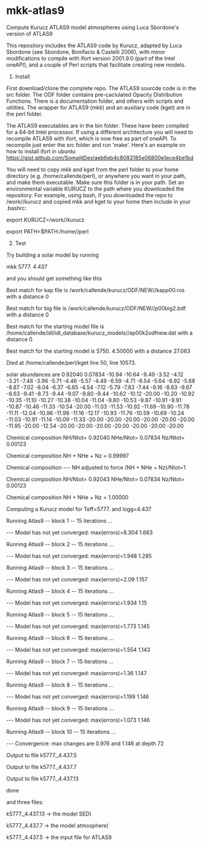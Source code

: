 # mkk-atlas9
Compute Kurucz ATLAS9 model atmospheres using Luca Sbordone's version of ATLAS9

This repository includes the ATLAS9 code by Kurucz, adapted by Luca Sbordone (see Sbordone, Bonifacio & Castelli 2006), with minor modifications to compile with ifort version 2001.9.0 (part of the Intel oneAPI), and a couple of Perl scripts that facilitate creating new models.

1. Install

First download/clone the complete repo. The ATLAS9 sourcde code is in the src folder. The ODF folder contains pre-caclulated Opacity Distribution Functions. There is a documentation folder, and others with scripts and utilities. The wrapper for ATLAS9 (mkk) and an auxiliary code (kget) are in the perl folder. 

The ATLAS9 executables are in the bin folder. These have been compiled for a 64-bit Intel processor. If using a different architecture you will need to recompile ATLAS9 with ifort, which is now free as part of oneAPI. To recompile just enter the src folder and run 'make'. Here's an example on how to install ifort in ubuntu
https://gist.github.com/SomajitDey/aeb6eb4c8083185e06800e1ece4be1bd

You will need to copy mkk and kget from the perl folder to your home directory (e.g. /home/callende/perl), or anywhere you want in your path, and make them executable. Make sure this folder is in your path. Set an environmental variable KURUCZ to the path where you downloaded the repository. For example, using bash, if you downloaded the repo to /work/<yourusername>/kurucz and copied mkk and kget to your home then include in your .bashrc:
 
export KURUCZ=/work/<yourusername>/kurucz

export PATH=$PATH:/home/<yourusername>/perl

2. Test
 
Try building a solar model by running
 
mkk 5777. 4.437

 and you should get something like this

Best match for kap file is /work/callende/kurucz/ODF/NEW//kapp00.ros with a distance 0
 
Best match for big file is /work/callende/kurucz/ODF/NEW//p00big2.bdf with a distance 0
 
Best match for the starting model file is /home/callende/idl/idl_database/kurucz_models//ap00k2odfnew.dat with a distance 0
 
Best match for the starting model is 5750. 4.50000 with a distance 27.063
 
Died at /home/callende/perl/kget line 50, <INFILE> line 10573.
 
solar abundances are 0.92040 0.07834 -10.94 -10.64 -9.49 -3.52 -4.12 -3.21 -7.48 -3.96 -5.71 -4.46 -5.57 -4.49 -6.59 -4.71 -6.54 -5.64 -6.92 -5.68 -8.87 -7.02 -8.04 -6.37 -6.65 -4.54 -7.12 -5.79 -7.83 -7.44 -9.16 -8.63 -9.67 -8.63 -9.41 -8.73 -9.44 -9.07 -9.80 -9.44 -10.62 -10.12 -20.00 -10.20 -10.92 -10.35 -11.10 -10.27 -10.38 -10.04 -11.04 -9.80 -10.53 -9.87 -10.91 -9.91 -10.87 -10.46 -11.33 -10.54 -20.00 -11.03 -11.53 -10.92 -11.69 -10.90 -11.78 -11.11 -12.04 -10.96 -11.98 -11.16 -12.17 -10.93 -11.76 -10.59 -10.69 -10.24 -11.03 -10.91 -11.14 -10.09 -11.33 -20.00 -20.00 -20.00 -20.00 -20.00 -20.00 -11.95 -20.00 -12.54 -20.00 -20.00 -20.00 -20.00 -20.00 -20.00 -20.00
 
Chemical composition NH/Ntot=  0.92040 NHe/Ntot=  0.07834 Nz/Ntot= 0.00123
 
Chemical composition NH + NHe + Nz =  0.99997
 
Chemical composition --- NH adjusted to force (NH + NHe + Nz)/Ntot=1
 
Chemical composition NH/Ntot=  0.92043 NHe/Ntot=  0.07834 Nz/Ntot= 0.00123
 
Chemical composition NH + NHe + Nz =  1.00000
 
Computing a Kurucz model for Teff=5777. and logg=4.437

Running Atlas9 -- block 1 -- 15 iterations ...
 
 --- Model has not yet converged: max(errors)=8.304 1.663

 Running Atlas9 -- block 2 -- 15 iterations ...
 
 --- Model has not yet converged: max(errors)=1.948 1.285

 Running Atlas9 -- block 3 -- 15 iterations ...

 --- Model has not yet converged: max(errors)=2.09 1.157

 Running Atlas9 -- block 4 -- 15 iterations ...

 --- Model has not yet converged: max(errors)=1.934 1.15

 Running Atlas9 -- block 5 -- 15 iterations ...

 --- Model has not yet converged: max(errors)=1.773 1.145

 Running Atlas9 -- block 6 -- 15 iterations ...

 --- Model has not yet converged: max(errors)=1.554 1.143

 Running Atlas9 -- block 7 -- 15 iterations ...

 --- Model has not yet converged: max(errors)=1.36 1.147

 Running Atlas9 -- block 8 -- 15 iterations ...

 --- Model has not yet converged: max(errors)=1.199 1.146

 Running Atlas9 -- block 9 -- 15 iterations ...

 --- Model has not yet converged: max(errors)=1.073 1.146

 Running Atlas9 -- block 10 -- 15 iterations ...

 --- Convergence: max changes are 0.976 and 1.146 at depth 72

 Output to file k5777._4.437.5

 Output to file k5777._4.437.7

 Output to file k5777._4.437.13

 done

and three files:
 
 k5777._4.437.13  -> the model SED)

 k5777._4.437.7   -> the model atmosphere)

 k5777._4.437.5   -> the input file for ATLAS9
 
